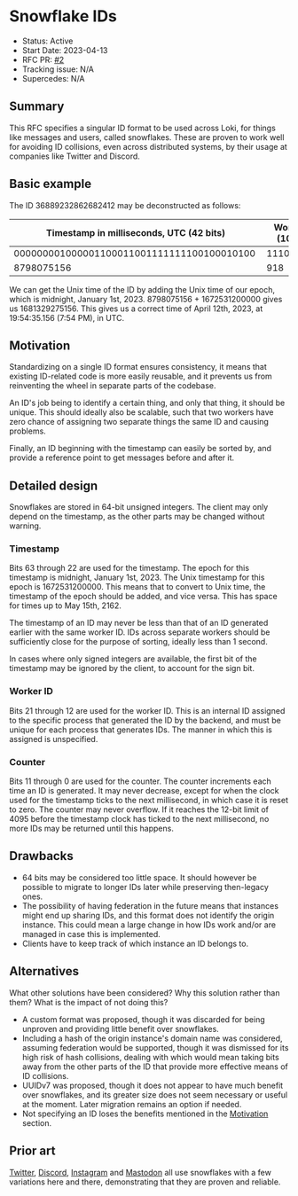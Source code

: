 # Snowflake IDs

<!-- Fill these out once the PR has been created. Remember to remove comments once they're no longer applicable. -->

- Status: Active
- Start Date: 2023-04-13
- RFC PR: [#2](https://github.com/loki-chat/rfcs/pull/2)
- Tracking issue: N/A <!-- When this RFC is made active, add link in the form of [<repo name>#0](https://github.com/loki-chat/<repo name>/issues/0) if applicable. -->
- Supercedes: N/A

## Summary

This RFC specifies a singular ID format to be used across Loki, for things like messages and users, called snowflakes. These are proven to work well for avoiding ID collisions, even across distributed systems, by their usage at companies like Twitter and Discord.

## Basic example

The ID 36889232862682412 may be deconstructed as follows:

| Timestamp in milliseconds, UTC (42 bits)   | Worker ID (10 bits)  | Counter (12 bits) |
| ------------------------------------------ | -------------------- | ----------------- |
| 000000001000001100011001111111100100010100 | 1110010110           | 111100010110      |
| 8798075156                                 | 918                  | 3862              |

We can get the Unix time of the ID by adding the Unix time of our epoch, which is midnight, January 1st, 2023. 8798075156 + 1672531200000 gives us 1681329275156. This gives us a correct time of April 12th, 2023, at 19:54:35.156 (7:54 PM), in UTC.

## Motivation

Standardizing on a single ID format ensures consistency, it means that existing ID-related code is more easily reusable, and it prevents us from reinventing the wheel in separate parts of the codebase.

An ID's job being to identify a certain thing, and only that thing, it should be unique. This should ideally also be scalable, such that two workers have zero chance of assigning two separate things the same ID and causing problems.

Finally, an ID beginning with the timestamp can easily be sorted by, and provide a reference point to get messages before and after it.

## Detailed design

Snowflakes are stored in 64-bit unsigned integers. The client may only depend on the timestamp, as the other parts may be changed without warning.

### Timestamp

Bits 63 through 22 are used for the timestamp. The epoch for this timestamp is midnight, January 1st, 2023. The Unix timestamp for this epoch is 1672531200000. This means that to convert to Unix time, the timestamp of the epoch should be added, and vice versa. This has space for times up to May 15th, 2162.

The timestamp of an ID may never be less than that of an ID generated earlier with the same worker ID. IDs across separate workers should be sufficiently close for the purpose of sorting, ideally less than 1 second.

In cases where only signed integers are available, the first bit of the timestamp may be ignored by the client, to account for the sign bit.

### Worker ID

Bits 21 through 12 are used for the worker ID. This is an internal ID assigned to the specific process that generated the ID by the backend, and must be unique for each process that generates IDs. The manner in which this is assigned is unspecified.

### Counter

Bits 11 through 0 are used for the counter. The counter increments each time an ID is generated. It may never decrease, except for when the clock used for the timestamp ticks to the next millisecond, in which case it is reset to zero. The counter may never overflow. If it reaches the 12-bit limit of 4095 before the timestamp clock has ticked to the next millisecond, no more IDs may be returned until this happens.

## Drawbacks

- 64 bits may be considered too little space. It should however be possible to migrate to longer IDs later while preserving then-legacy ones.
- The possibility of having federation in the future means that instances might end up sharing IDs, and this format does not identify the origin instance. This could mean a large change in how IDs work and/or are managed in case this is implemented.
- Clients have to keep track of which instance an ID belongs to.

## Alternatives

What other solutions have been considered? Why this solution rather than them? What is the impact of not doing this?

- A custom format was proposed, though it was discarded for being unproven and providing little benefit over snowflakes.
- Including a hash of the origin instance's domain name was considered, assuming federation would be supported, though it was dismissed for its high risk of hash collisions, dealing with which would mean taking bits away from the other parts of the ID that provide more effective means of ID collisions.
- UUIDv7 was proposed, though it does not appear to have much benefit over snowflakes, and its greater size does not seem necessary or useful at the moment. Later migration remains an option if needed.
- Not specifying an ID loses the benefits mentioned in the [Motivation](#motivation) section.

## Prior art

[Twitter](https://developer.twitter.com/en/docs/twitter-ids), [Discord](https://discord.com/developers/docs/reference#snowflakes), [Instagram](https://instagram-engineering.com/sharding-ids-at-instagram-1cf5a71e5a5c) and [Mastodon](https://github.com/mastodon/mastodon/blob/main/lib/mastodon/snowflake.rb) all use snowflakes with a few variations here and there, demonstrating that they are proven and reliable.
